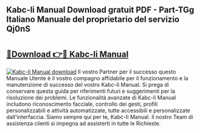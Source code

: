 ## Kabc-Ii Manual Download gratuit PDF - Part-TGg Italiano Manuale del proprietario del servizio Qj0nS

# <h2><a href="http://dfaczpf.blite.top/?on=Kabc-Ii+Manual">🔗Download 👉🔴 Kabc-Ii Manual</a></h2>

[![Kabc-Ii Manual download](https://i.imgur.com/lujVjoI.png)](http://dfaczpf.blite.top/?on=Kabc-Ii+Manual)
Il vostro Partner per il successo questo Manuale Utente è il vostro compagno affidabile per il funzionamento e la manutenzione di successo del vostro Kabc-Ii Manual. Si prega di conservare questa guida per riferimenti futuri e suggerimenti per la risoluzione dei problemi. Le funzionalità avanzate di Kabc-Ii Manual includono riconoscimento facciale, controllo dei gesti, profili personalizzabili e attività automatizzate, tutte accessibili e personalizzate dall'interfaccia. Siamo sempre qui per te, Kabc-Ii Manual. Il nostro Team di assistenza clienti si impegna ad assisterti in tutte le Richieste.
